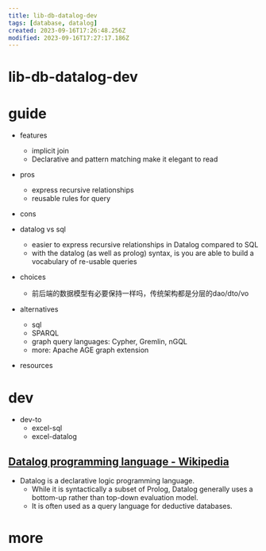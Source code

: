 ```yaml
---
title: lib-db-datalog-dev
tags: [database, datalog]
created: 2023-09-16T17:26:48.256Z
modified: 2023-09-16T17:27:17.186Z
---
```


# lib-db-datalog-dev

# guide

- features
  - implicit join
  - Declarative and pattern matching make it elegant to read

- pros
  - express recursive relationships
  - reusable rules for query

- cons

- datalog vs sql
  - easier to express recursive relationships in Datalog compared to SQL
  - with the datalog (as well as prolog) syntax, is you are able to build a vocabulary of re-usable queries

- choices
  - 前后端的数据模型有必要保持一样吗，传统架构都是分层的dao/dto/vo

- alternatives
  - sql
  - SPARQL
  - graph query languages: Cypher, Gremlin, nGQL
  - more: Apache AGE graph extension

- resources
# dev
- dev-to
  - excel-sql
  - excel-datalog

## [Datalog programming language - Wikipedia](https://en.wikipedia.org/wiki/Datalog)

- Datalog is a declarative logic programming language. 
  - While it is syntactically a subset of Prolog, Datalog generally uses a bottom-up rather than top-down evaluation model. 
  - It is often used as a query language for deductive databases.
# more
